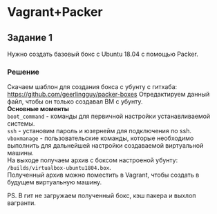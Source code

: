 # Vagrant+Packer
## Задание 1
Нужно создать базовый бокс с Ubuntu 18.04 с помощью Packer.
### Решение
Скачаем шаблон для создания бокса с убунту с гитхаба:
https://github.com/geerlingguy/packer-boxes
Отредактируем данный файл, чтобы он только создавал ВМ с убунту.  
__Основные моменты__  
`boot_command` - команды для первичной настройки устанавливаемой системы.  
`ssh` - установим пароль и юзернейм для подключения по ssh.  
`vboxmanage` - пользовательские команды, которые необходимо выполнить для дальнейшей настройки создаваемой виртуальной машины.  
На выходе получаем архив с боксом настроеной убунту: `/builds/virtualbox-ubuntu1804.box`.  
Полученный архив можно поместить в Vagrant, чтобы создать в будущем виртуальную машину.   
  
PS. В  гит не загружаем полученный бокс, кэш пакера и выхлоп вагранти.